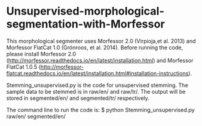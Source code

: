 # Unsupervised-morphological-segmentation-with-Morfessor

This morphological segmenter uses Morfessor 2.0 (Virpioja,et al. 2013) and Morfessor FlatCat 1.0 (Grönroos, et al. 2014).
Before running the code, please install Morfessor 2.0 (http://morfessor.readthedocs.io/en/latest/installation.html) and Morfessor FlatCat 1.0.5 (http://morfessor-flatcat.readthedocs.io/en/latest/installation.html#installation-instructions).

Stemming_unsupervised.py is the code for unsupervised stemming.
The sample data to be stemmed is in raw/en/ and raw/tr/.
The output will be stored in segmented/en/ and segmented/tr/ respectively.

The command line to run the code is: $ python Stemming_unsupervised.py raw/en/ segmented/en/

